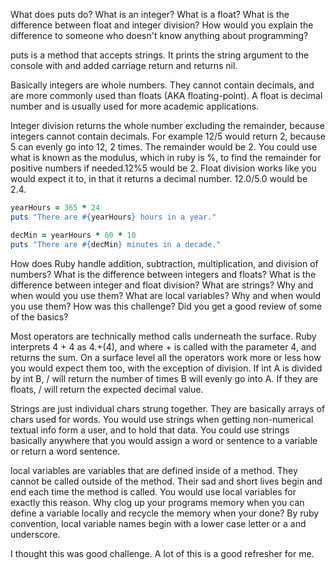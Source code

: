 What does puts do?
What is an integer? What is a float?
What is the difference between float and integer division? How would you explain the difference to someone who doesn't know anything about programming?

puts is a method that accepts strings. It prints the string argument to the console with and added carriage return and returns nil.

Basically integers are whole numbers. They cannot contain decimals, and are more commonly used than floats (AKA floating-point). A float is decimal number and is usually used for more academic applications.

Integer division returns the whole number excluding the remainder, because integers cannot contain decimals. For example 12/5 would return 2, because 5 can evenly go into 12, 2 times. The remainder would be 2. You could use what is known as the modulus, which in ruby is %, to find the remainder for positive numbers if needed.12%5 would be 2. Float division works like you would expect it to, in that it returns a decimal number. 12.0/5.0 would be 2.4.


```ruby
yearHours = 365 * 24
puts "There are #{yearHours} hours in a year."

decMin = yearHours * 60 * 10
puts "There are #{decMin} minutes in a decade."
```

How does Ruby handle addition, subtraction, multiplication, and division of numbers?
What is the difference between integers and floats?
What is the difference between integer and float division?
What are strings? Why and when would you use them?
What are local variables? Why and when would you use them?
How was this challenge? Did you get a good review of some of the basics?

Most operators are technically method calls underneath the surface. Ruby interprets 4 + 4 as 4.+(4), and where + is called with the parameter 4, and returns the sum. On a surface level all the operators work more or less how you would expect them too, with the exception of division. If int A is divided by int B, / will return the number of times B will evenly go into A. If they are floats, / will return the expected decimal value.

Strings are just individual chars strung together. They are basically arrays of chars used for words. You would use strings when getting non-numerical textual info form a user, and to hold that data. You could use strings basically anywhere that you would assign a word or sentence to a variable or return a word sentence.

local variables are variables that are defined inside of a method. They cannot be called outside of the method. Their sad and short lives begin and end each time the method is called. You would use local variables for exactly this reason. Why clog up your programs memory when you can define a variable locally and recycle the memory when your done? By ruby convention, local variable names begin with a lower case letter or a and underscore.

I thought this was good challenge. A lot of this is a good refresher for me.
